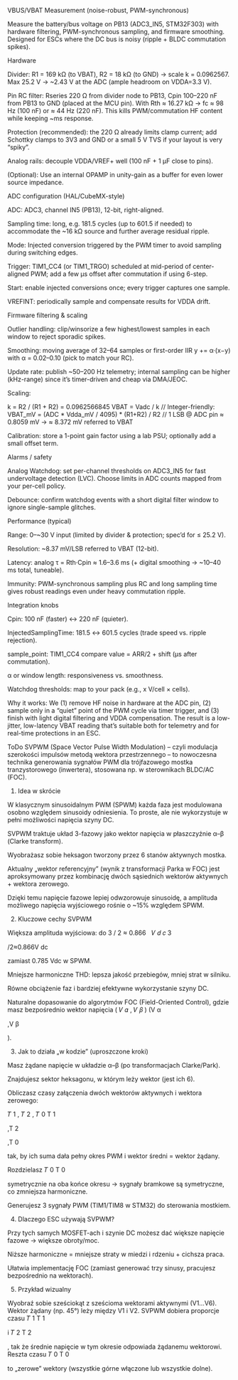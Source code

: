 VBUS/VBAT Measurement (noise-robust, PWM-synchronous)

Measure the battery/bus voltage on PB13 (ADC3_IN5, STM32F303) with hardware filtering, PWM-synchronous sampling, and firmware smoothing. Designed for ESCs where the DC bus is noisy (ripple + BLDC commutation spikes).

Hardware

Divider: R1 = 169 kΩ (to VBAT), R2 = 18 kΩ (to GND) → scale k = 0.0962567.
Max 25.2 V → ~2.43 V at the ADC (ample headroom on VDDA=3.3 V).

Pin RC filter: Rseries 220 Ω from divider node to PB13, Cpin 100–220 nF from PB13 to GND (placed at the MCU pin).
With Rth ≈ 16.27 kΩ → fc ≈ 98 Hz (100 nF) or ≈ 44 Hz (220 nF). This kills PWM/commutation HF content while keeping ~ms response.

Protection (recommended): the 220 Ω already limits clamp current; add Schottky clamps to 3V3 and GND or a small 5 V TVS if your layout is very “spiky”.

Analog rails: decouple VDDA/VREF+ well (100 nF + 1 µF close to pins).

(Optional): Use an internal OPAMP in unity-gain as a buffer for even lower source impedance.

ADC configuration (HAL/CubeMX-style)

ADC: ADC3, channel IN5 (PB13), 12-bit, right-aligned.

Sampling time: long, e.g. 181.5 cycles (up to 601.5 if needed) to accommodate the ~16 kΩ source and further average residual ripple.

Mode: Injected conversion triggered by the PWM timer to avoid sampling during switching edges.

Trigger: TIM1_CC4 (or TIM1_TRGO) scheduled at mid-period of center-aligned PWM; add a few µs offset after commutation if using 6-step.

Start: enable injected conversions once; every trigger captures one sample.

VREFINT: periodically sample and compensate results for VDDA drift.

Firmware filtering & scaling

Outlier handling: clip/winsorize a few highest/lowest samples in each window to reject sporadic spikes.

Smoothing: moving average of 32–64 samples or first-order IIR y += α·(x−y) with α = 0.02–0.10 (pick to match your RC).

Update rate: publish ~50–200 Hz telemetry; internal sampling can be higher (kHz-range) since it’s timer-driven and cheap via DMA/JEOC.

Scaling:

k = R2 / (R1 + R2) = 0.0962566845
VBAT = Vadc / k
// Integer-friendly:
VBAT_mV = (ADC * Vdda_mV / 4095) * (R1+R2) / R2
// 1 LSB @ ADC pin ≈ 0.8059 mV → ≈ 8.372 mV referred to VBAT


Calibration: store a 1-point gain factor using a lab PSU; optionally add a small offset term.

Alarms / safety

Analog Watchdog: set per-channel thresholds on ADC3_IN5 for fast undervoltage detection (LVC). Choose limits in ADC counts mapped from your per-cell policy.

Debounce: confirm watchdog events with a short digital filter window to ignore single-sample glitches.

Performance (typical)

Range: 0–~30 V input (limited by divider & protection; spec’d for ≤ 25.2 V).

Resolution: ~8.37 mV/LSB referred to VBAT (12-bit).

Latency: analog τ = Rth·Cpin ≈ 1.6–3.6 ms (+ digital smoothing → ~10–40 ms total, tuneable).

Immunity: PWM-synchronous sampling plus RC and long sampling time gives robust readings even under heavy commutation ripple.

Integration knobs

Cpin: 100 nF (faster) ↔ 220 nF (quieter).

InjectedSamplingTime: 181.5 ↔ 601.5 cycles (trade speed vs. ripple rejection).

sample_point: TIM1_CC4 compare value = ARR/2 + shift (µs after commutation).

α or window length: responsiveness vs. smoothness.

Watchdog thresholds: map to your pack (e.g., x V/cell × cells).

Why it works:
We (1) remove HF noise in hardware at the ADC pin, (2) sample only in a “quiet” point of the PWM cycle via timer trigger, and (3) finish with light digital filtering and VDDA compensation. The result is a low-jitter, low-latency VBAT reading that’s suitable both for telemetry and for real-time protections in an ESC.



ToDo
SVPWM (Space Vector Pulse Width Modulation) – czyli modulacja szerokości impulsów metodą wektora przestrzennego – to nowoczesna technika generowania sygnałów PWM dla trójfazowego mostka tranzystorowego (inwertera), stosowana np. w sterownikach BLDC/AC (FOC).

1. Idea w skrócie

W klasycznym sinusoidalnym PWM (SPWM) każda faza jest modulowana osobno względem sinusoidy odniesienia. To proste, ale nie wykorzystuje w pełni możliwości napięcia szyny DC.

SVPWM traktuje układ 3-fazowy jako wektor napięcia w płaszczyźnie α–β (Clarke transform).

Wyobrażasz sobie heksagon tworzony przez 6 stanów aktywnych mostka.

Aktualny „wektor referencyjny” (wynik z transformacji Parka w FOC) jest aproksymowany przez kombinację dwóch sąsiednich wektorów aktywnych + wektora zerowego.

Dzięki temu napięcie fazowe lepiej odwzorowuje sinusoidę, a amplituda możliwego napięcia wyjściowego rośnie o ~15% względem SPWM.

2. Kluczowe cechy SVPWM

Większa amplituda wyjściowa: do 
3
/
2
≈
0.866
  
𝑉
𝑑
𝑐
3
	​

/2≈0.866V
dc
	​

 zamiast 0.785 Vdc w SPWM.

Mniejsze harmoniczne THD: lepsza jakość przebiegów, mniej strat w silniku.

Równe obciążenie faz i bardziej efektywne wykorzystanie szyny DC.

Naturalne dopasowanie do algorytmów FOC (Field-Oriented Control), gdzie masz bezpośrednio wektor napięcia 
(
𝑉
𝛼
,
𝑉
𝛽
)
(V
α
	​

,V
β
	​

).

3. Jak to działa „w kodzie” (uproszczone kroki)

Masz żądane napięcie w układzie α–β (po transformacjach Clarke/Park).

Znajdujesz sektor heksagonu, w którym leży wektor (jest ich 6).

Obliczasz czasy załączenia dwóch wektorów aktywnych i wektora zerowego:

𝑇
1
,
𝑇
2
,
𝑇
0
T
1
	​

,T
2
	​

,T
0
	​


tak, by ich suma dała pełny okres PWM i wektor średni = wektor żądany.

Rozdzielasz 
𝑇
0
T
0
	​

 symetrycznie na oba końce okresu → sygnały bramkowe są symetryczne, co zmniejsza harmoniczne.

Generujesz 3 sygnały PWM (TIM1/TIM8 w STM32) do sterowania mostkiem.

4. Dlaczego ESC używają SVPWM?

Przy tych samych MOSFET-ach i szynie DC możesz dać większe napięcie fazowe → większe obroty/moc.

Niższe harmoniczne = mniejsze straty w miedzi i rdzeniu + cichsza praca.

Ułatwia implementację FOC (zamiast generować trzy sinusy, pracujesz bezpośrednio na wektorach).

5. Przykład wizualny

Wyobraź sobie sześciokąt z sześcioma wektorami aktywnymi (V1…V6). Wektor żądany (np. 45°) leży między V1 i V2. SVPWM dobiera proporcje czasu 
𝑇
1
T
1
	​

 i 
𝑇
2
T
2
	​

, tak że średnie napięcie w tym okresie odpowiada żądanemu wektorowi. Reszta czasu 
𝑇
0
T
0
	​

 to „zerowe” wektory (wszystkie górne włączone lub wszystkie dolne).